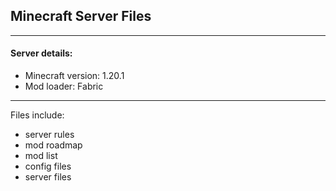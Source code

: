 ## Minecraft Server Files
---
#### Server details:
- Minecraft version: 1.20.1
- Mod loader: Fabric
---
Files include:
- server rules
- mod roadmap
- mod list
- config files
- server files
